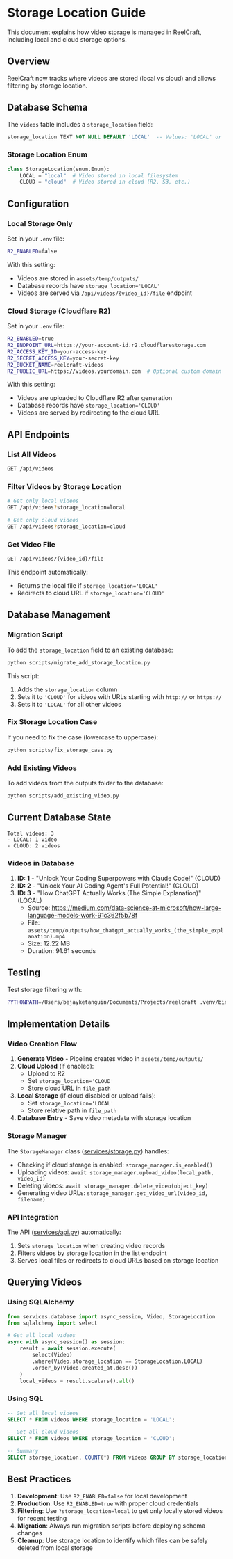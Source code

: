 # Storage Location Guide

This document explains how video storage is managed in ReelCraft, including local and cloud storage options.

## Overview

ReelCraft now tracks where videos are stored (local vs cloud) and allows filtering by storage location.

## Database Schema

The `videos` table includes a `storage_location` field:

```sql
storage_location TEXT NOT NULL DEFAULT 'LOCAL'  -- Values: 'LOCAL' or 'CLOUD'
```

### Storage Location Enum

```python
class StorageLocation(enum.Enum):
    LOCAL = "local"  # Video stored in local filesystem
    CLOUD = "cloud"  # Video stored in cloud (R2, S3, etc.)
```

## Configuration

### Local Storage Only

Set in your `.env` file:

```bash
R2_ENABLED=false
```

With this setting:
- Videos are stored in `assets/temp/outputs/`
- Database records have `storage_location='LOCAL'`
- Videos are served via `/api/videos/{video_id}/file` endpoint

### Cloud Storage (Cloudflare R2)

Set in your `.env` file:

```bash
R2_ENABLED=true
R2_ENDPOINT_URL=https://your-account-id.r2.cloudflarestorage.com
R2_ACCESS_KEY_ID=your-access-key
R2_SECRET_ACCESS_KEY=your-secret-key
R2_BUCKET_NAME=reelcraft-videos
R2_PUBLIC_URL=https://videos.yourdomain.com  # Optional custom domain
```

With this setting:
- Videos are uploaded to Cloudflare R2 after generation
- Database records have `storage_location='CLOUD'`
- Videos are served by redirecting to the cloud URL

## API Endpoints

### List All Videos

```bash
GET /api/videos
```

### Filter Videos by Storage Location

```bash
# Get only local videos
GET /api/videos?storage_location=local

# Get only cloud videos
GET /api/videos?storage_location=cloud
```

### Get Video File

```bash
GET /api/videos/{video_id}/file
```

This endpoint automatically:
- Returns the local file if `storage_location='LOCAL'`
- Redirects to cloud URL if `storage_location='CLOUD'`

## Database Management

### Migration Script

To add the `storage_location` field to an existing database:

```bash
python scripts/migrate_add_storage_location.py
```

This script:
1. Adds the `storage_location` column
2. Sets it to `'CLOUD'` for videos with URLs starting with `http://` or `https://`
3. Sets it to `'LOCAL'` for all other videos

### Fix Storage Location Case

If you need to fix the case (lowercase to uppercase):

```bash
python scripts/fix_storage_case.py
```

### Add Existing Videos

To add videos from the outputs folder to the database:

```bash
python scripts/add_existing_video.py
```

## Current Database State

```
Total videos: 3
- LOCAL: 1 video
- CLOUD: 2 videos
```

### Videos in Database

1. **ID: 1** - "Unlock Your Coding Superpowers with Claude Code!" (CLOUD)
2. **ID: 2** - "Unlock Your AI Coding Agent's Full Potential!" (CLOUD)
3. **ID: 3** - "How ChatGPT Actually Works (The Simple Explanation)" (LOCAL)
   - Source: https://medium.com/data-science-at-microsoft/how-large-language-models-work-91c362f5b78f
   - File: `assets/temp/outputs/how_chatgpt_actually_works_(the_simple_explanation).mp4`
   - Size: 12.22 MB
   - Duration: 91.61 seconds

## Testing

Test storage filtering with:

```bash
PYTHONPATH=/Users/bejayketanguin/Documents/Projects/reelcraft .venv/bin/python scripts/test_storage_filter.py
```

## Implementation Details

### Video Creation Flow

1. **Generate Video** - Pipeline creates video in `assets/temp/outputs/`
2. **Cloud Upload** (if enabled):
   - Upload to R2
   - Set `storage_location='CLOUD'`
   - Store cloud URL in `file_path`
3. **Local Storage** (if cloud disabled or upload fails):
   - Set `storage_location='LOCAL'`
   - Store relative path in `file_path`
4. **Database Entry** - Save video metadata with storage location

### Storage Manager

The `StorageManager` class ([services/storage.py](services/storage.py)) handles:

- Checking if cloud storage is enabled: `storage_manager.is_enabled()`
- Uploading videos: `await storage_manager.upload_video(local_path, video_id)`
- Deleting videos: `await storage_manager.delete_video(object_key)`
- Generating video URLs: `storage_manager.get_video_url(video_id, filename)`

### API Integration

The API ([services/api.py](services/api.py)) automatically:

1. Sets `storage_location` when creating video records
2. Filters videos by storage location in the list endpoint
3. Serves local files or redirects to cloud URLs based on storage location

## Querying Videos

### Using SQLAlchemy

```python
from services.database import async_session, Video, StorageLocation
from sqlalchemy import select

# Get all local videos
async with async_session() as session:
    result = await session.execute(
        select(Video)
        .where(Video.storage_location == StorageLocation.LOCAL)
        .order_by(Video.created_at.desc())
    )
    local_videos = result.scalars().all()
```

### Using SQL

```sql
-- Get all local videos
SELECT * FROM videos WHERE storage_location = 'LOCAL';

-- Get all cloud videos
SELECT * FROM videos WHERE storage_location = 'CLOUD';

-- Summary
SELECT storage_location, COUNT(*) FROM videos GROUP BY storage_location;
```

## Best Practices

1. **Development**: Use `R2_ENABLED=false` for local development
2. **Production**: Use `R2_ENABLED=true` with proper cloud credentials
3. **Filtering**: Use `?storage_location=local` to get only locally stored videos for recent testing
4. **Migration**: Always run migration scripts before deploying schema changes
5. **Cleanup**: Use storage location to identify which files can be safely deleted from local storage
